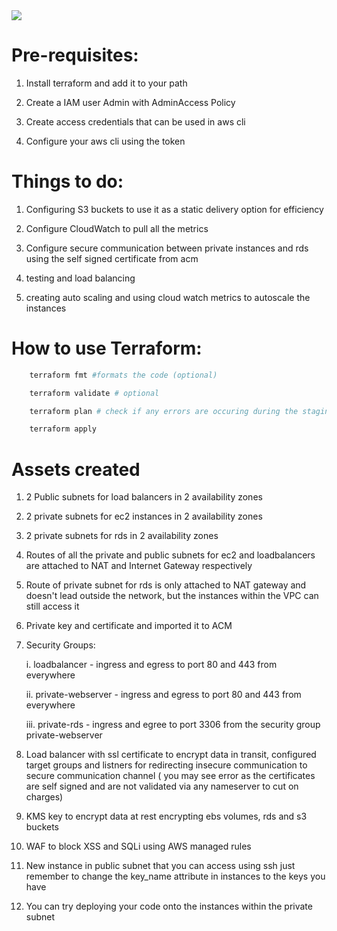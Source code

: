 <image src="/images/architecture.png">



# Pre-requisites:

1. Install terraform and add it to your path

2. Create a IAM user Admin with AdminAccess Policy

3. Create access credentials that can be used in aws cli

4. Configure your aws cli using the token

# Things to do:

1. Configuring S3 buckets to use it as a static delivery option for efficiency

2. Configure CloudWatch to pull all the metrics

3. Configure secure communication between private instances and rds using the self signed certificate from acm

4. testing and load balancing

5. creating auto scaling and using cloud watch metrics to autoscale the instances

# How to use Terraform:
```bash
    terraform fmt #formats the code (optional)

    terraform validate # optional

    terraform plan # check if any errors are occuring during the staging phase

    terraform apply 

```


# Assets created

1. 2 Public subnets for load balancers in 2 availability zones

2. 2 private subnets for ec2 instances in 2 availability zones

3. 2 private subnets for rds in 2 availability zones

4. Routes of all the private and public subnets for ec2 and loadbalancers are attached to NAT and Internet Gateway respectively

5. Route of private subnet for rds is only attached to NAT gateway and doesn't lead outside the network, but the instances within the VPC can still access it

6. Private key and certificate and imported it to ACM

7. Security Groups:

    i. loadbalancer - ingress and egress to port 80 and 443 from everywhere

    ii. private-webserver - ingress and egress to port 80 and 443 from everywhere

    iii. private-rds - ingress and egree to port 3306 from the security group private-webserver

8. Load balancer with ssl certificate to encrypt data in transit, configured target groups and listners for redirecting insecure communication to secure communication channel ( you may see error as the certificates are self signed and are not validated via any nameserver to cut on charges) 

9. KMS key to encrypt data at rest encrypting ebs volumes, rds and s3 buckets

10. WAF to block XSS and SQLi using AWS managed rules

11. New instance in public subnet that you can access using ssh just remember to change the key_name attribute in instances to the keys you have

12. You can try deploying your code onto the instances within the private subnet 
